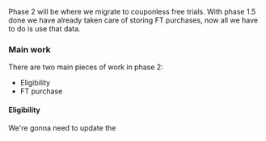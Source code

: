 Phase 2 will be where we migrate to couponless free trials. With phase 1.5 done we have already taken care of storing FT purchases, now all we have to do is use that data.

### Main work
There are two main pieces of work in phase 2:
- Eligibility
- FT purchase
#### Eligibility
We're gonna need to update the 